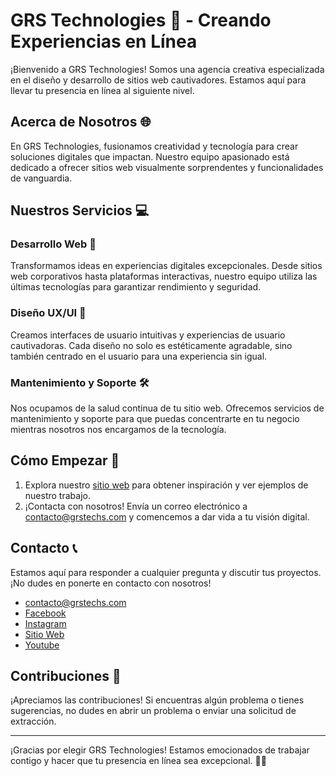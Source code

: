# GRS Technologies 🚀 - Creando Experiencias en Línea

¡Bienvenido a GRS Technologies! Somos una agencia creativa especializada en el diseño y desarrollo de sitios web cautivadores. Estamos aquí para llevar tu presencia en línea al siguiente nivel.

## Acerca de Nosotros 🌐

En GRS Technologies, fusionamos creatividad y tecnología para crear soluciones digitales que impactan. Nuestro equipo apasionado está dedicado a ofrecer sitios web visualmente sorprendentes y funcionalidades de vanguardia.

## Nuestros Servicios 💻

### Desarrollo Web 🚀

Transformamos ideas en experiencias digitales excepcionales. Desde sitios web corporativos hasta plataformas interactivas, nuestro equipo utiliza las últimas tecnologías para garantizar rendimiento y seguridad.

### Diseño UX/UI 🎨

Creamos interfaces de usuario intuitivas y experiencias de usuario cautivadoras. Cada diseño no solo es estéticamente agradable, sino también centrado en el usuario para una experiencia sin igual.

### Mantenimiento y Soporte 🛠️

Nos ocupamos de la salud continua de tu sitio web. Ofrecemos servicios de mantenimiento y soporte para que puedas concentrarte en tu negocio mientras nosotros nos encargamos de la tecnología.

## Cómo Empezar 🚀

1. Explora nuestro [sitio web](https://grstechs.com/) para obtener inspiración y ver ejemplos de nuestro trabajo.
2. ¡Contacta con nosotros! Envía un correo electrónico a [contacto@grstechs.com](mailto:contacto@grstechs.com) y comencemos a dar vida a tu visión digital.

## Contacto 📞

Estamos aquí para responder a cualquier pregunta y discutir tus proyectos. ¡No dudes en ponerte en contacto con nosotros!

- [contacto@grstechs.com](mailto:contacto@grstechs.com)
- [Facebook](https://www.facebook.com/profile.php?id=61556454782524)
- [Instagram](https://www.instagram.com/grs_technologies/)
- [Sitio Web](https://grstechs.com/)
- [Youtube](https://www.youtube.com/channel/UC_bUID-7eg1fN5ad5Q8CzCQ)


## Contribuciones 🤝

¡Apreciamos las contribuciones! Si encuentras algún problema o tienes sugerencias, no dudes en abrir un problema o enviar una solicitud de extracción.

---

¡Gracias por elegir GRS Technologies! Estamos emocionados de trabajar contigo y hacer que tu presencia en línea sea excepcional. 🚀✨
